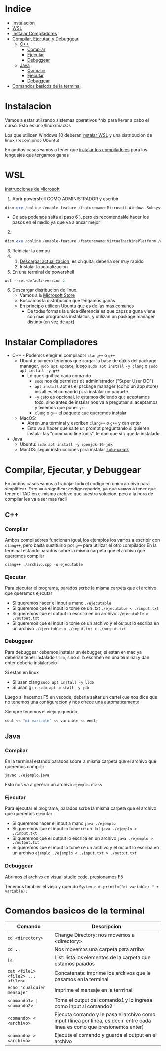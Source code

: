 # Indice
- [Instalacion](#instalacion)
- [WSL](#wsl)
- [Instalar Compiladores](#instalar-compiladores)
- [Compilar, Ejecutar, y Debuggear](#compilar-ejecutar-y-debuggear)
  - [C++](#c)
    - [Compilar](#compilar)
    - [Ejecutar](#ejecutar)
    - [Debuggear](#debuggear)
  - [Java](#java)
    - [Compilar](#compilar-1)
    - [Ejecutar](#ejecutar-1)
    - [Debuggear](#debuggear-1)
- [Comandos basicos de la terminal](#comandos-basicos-de-la-terminal)

# Instalacion
Vamos a estar utilizando sistemas operativos *nix para llevar a cabo el curso. Esto es unix/linux/macOs

Los que utilicen Windows 10 deberan [instalar WSL](#wsl) y una distribucion de linux (recomiendo Ubuntu)

En ambos casos vamos a tener que [instalar los compiladores](#instalar-compiladores) para los lenguajes que tengamos ganas


# WSL
[Instrucciones de Microsoft](https://docs.microsoft.com/en-us/windows/wsl/install-win10#manual-installation-steps)

1. Abrir powershell COMO ADMINISTRADOR y escribir 
```powershell
dism.exe /online /enable-feature /featurename:Microsoft-Windows-Subsystem-Linux /all /norestart
```
 - De aca podemos salta al paso 6 ), pero es recomendable hacer los pasos en el medio ya que va a andar mejor

2. 
```powershell
dism.exe /online /enable-feature /featurename:VirtualMachinePlatform /all /norestart
```
3. Reiniciar la compu
4. 1. [Descargar actualizacion](https://wslstorestorage.blob.core.windows.net/wslblob/wsl_update_x64.msi), es chiquita, deberia ser muy rapido
   2. Instalar la actualizacion
5. En una terminal de powershell
```powershell
wsl --set-default-version 2
```
6. Descargar distribucion de linux. 
    - Vamos a la [Microsoft Store](https://aka.ms/wslstore) 
    - Buscamos la distribucion que tengamos ganas
    - En principio utilicen Ubuntu que es de las mas comunes
      - De todas formas la unica diferencia es que capaz alguna viene con mas programas instalados, y utilizan un package manager distinto (en vez de `apt`)

# Instalar Compiladores
- C++ - Podemos elegir el compilador `clang++` o `g++`
  - Ubuntu: primero tenemos que cargar la base de datos del package manager, `sudo apt update`, luego `sudo apt install -y clang` o `sudo apt install -y g++`
    - Lo que significa cada comando
      - `sudo` nos da permisos de administrador ("Super User DO")
      - `apt install` apt es el package manager (como un app store) install es el comando para instalar un paquete
      - `-y` esto es opcional, le estamos diciendo que aceptamos todo, sino antes de instalar nos va a pregutnar si aceptamos y tenemos que poner `yes`
      - `clang` o `g++` el paquete que queremos instalar
  - MacOS: 
    - Abren una terminal y escriben `clang++` o `g++` y dan enter
    - Esto va a hacer que salte un prompt preguntando si quieren instalar las "command line tools", le dan que si y queda instalado
- Java
  - Ubuntu: `sudo apt install -y openjdk-16-jdk`
  - MacOS: seguir instrucciones para instalar [zulu-xx-jdk](https://docs.azul.com/core/zulu-openjdk/install/macos)

# Compilar, Ejecutar, y Debuggear
En ambos casos vamos a trabajar todo el codigo en unico archivo para simplificar. Esto va a significar codigo repetido, ya que vamos a tener que tener el TAD en el mismo archivo que nuestra solucion, pero a la hora de compilar les va a ser mas facil

## C++

### Compilar
Ambos compiladores funcionan igual, los ejemplos los vamos a escribir con `clang++`, pero basta sustituirlo por `g++` para utilizar el otro compilador
En la terminal estando parados sobre la misma carpeta que el archivo que queremos compilar
```
clang++ ./archivo.cpp -o ejecutable
```
### Ejecutar
Para ejecutar el programa, parados sorbe la misma carpeta que el archivo que queremos ejecutar
- Si queremos hacer el input a mano `./ejecutable`
- Si queremos que el input lo tome de un .txt `./ejecutable < ./input.txt`
- Si queremos que el output lo escriba en un archivo `./ejecutable > ./output.txt`
- Si queremos que el input lo tome de un archivo y el output lo escriba en un archivo `./ejecutable < ./input.txt > ./output.txt`

### Debuggear
Para debuggear debemos instalar un debugger, si estan en mac ya deberian tener instalado `lldb`, sino si lo escriben en una terminal y dan enter deberia instalarselo

Si estan en linux
- Si usan clang `sudo apt install -y lldb`
- Si usan g++ `sudo apt install -y gdb`

Luego si hacemos F5 en vscode, deberia saltar un cartel que nos dice que no tenemos una configuracion y nos ofrece una automaticamente

Siempre tenemos el viejo y querido
```c++
cout << "mi variable" << variable << endl;
```

## Java

### Compilar
En la terminal estando parados sobre la misma carpeta que el archivo que queremos compilar
```
javac ./ejemplo.java
```
Esto nos va a generar un archivo `ejemplo.class`

### Ejecutar
Para ejecutar el programa, parados sorbe la misma carpeta que el archivo que queremos ejecutar
- Si queremos hacer el input a mano `java ./ejemplo`
- Si queremos que el input lo tome de un .txt `java ./ejemplo < ./input.txt`
- Si queremos que el output lo escriba en un archivo `java ./ejemplo > ./output.txt`
- Si queremos que el input lo tome de un archivo y el output lo escriba en un archivo `ejemplo ./ejemplo < ./input.txt > ./output.txt`


### Debuggear
Abrimos el archivo en visual studio code, presionamos F5

Tenemos tambien el viejo y querido `System.out.println("mi variable: " + variable);`

# Comandos basicos de la terminal
| Comando                           | Descripcion                                                                                                                 |
| --------------------------------- | --------------------------------------------------------------------------------------------------------------------------- |
| `cd <directory>`                  | Change Directory: nos movemos a \<directory>                                                                                |
| `cd ..`                           | Nos movemos una carpeta para arriba                                                                                         |
| `ls`                              | List: lista los elementos de la carpeta que estamos parados                                                                 |
| `cat <file1> <file2> ... <filen>` | Concatenate: imprime los archivos que le pasamos en la terminal                                                             |
| `echo "cualquier mensaje"`        | Imprime el mensaje en la terminal                                                                                           |
| `<comando1> \| <comando2>`        | Toma el output del comando1 y lo ingresa como input al comando2                                                             |
| `<comando> < <archivo>`           | Ejecuta comando y le pasa el archivo como input (linea por linea, es decir, entre cada linea es como que presionemos enter) |
| `<comando> > <archivo>`           | Ejecuta el comando y guarda el output en el archivo                                                                         |
